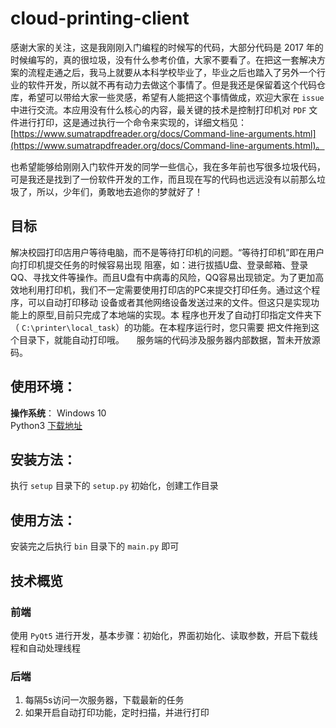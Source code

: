 ﻿# cloud-printing-client
 
 感谢大家的关注，这是我刚刚入门编程的时候写的代码，大部分代码是 2017 年的时候编写的，真的很垃圾，没有什么参考价值，大家不要看了。在把这一套解决方案的流程走通之后，我马上就要从本科学校毕业了，毕业之后也踏入了另外一个行业的软件开发，所以就不再有动力去做这个事情了。但是我还是保留着这个代码仓库，希望可以带给大家一些灵感，希望有人能把这个事情做成，欢迎大家在 `issue` 中进行交流。本应用没有什么核心的内容，最关键的技术是控制打印机对 `PDF` 文件进行打印，这是通过执行一个命令来实现的，详细文档见：[https://www.sumatrapdfreader.org/docs/Command-line-arguments.html](https://www.sumatrapdfreader.org/docs/Command-line-arguments.html)。
 
 也希望能够给刚刚入门软件开发的同学一些信心，我在多年前也写很多垃圾代码，可是我还是找到了一份软件开发的工作，而且现在写的代码也远远没有以前那么垃圾了，所以，少年们，勇敢地去追你的梦就好了！
 
 ## 目标
 
解决校园打印店用户等待电脑，而不是等待打印机的问题。“等待打印机”即在用户向打印机提交任务的时候容易出现
阻塞，如：进行拔插U盘、登录邮箱、登录QQ、寻找文件等操作。而且U盘有中病毒的风险，QQ容易出现锁定。为了更加高
效地利用打印机，我们不一定需要使用打印店的PC来提交打印任务。通过这个程序，可以自动打印移动
设备或者其他网络设备发送过来的文件。但这只是实现功能上的原型,目前只完成了本地端的实现。本
程序也开发了自动打印指定文件夹下（ `C:\printer\local_task`）的功能。在本程序运行时，您只需要
把文件拖到这个目录下，就能自动打印哦。    
服务端的代码涉及服务器内部数据，暂未开放源码。    

## 使用环境：

**操作系统**： Windows 10    
Python3 [下载地址](https://www.python.org/)    

## 安装方法：    

执行 `setup` 目录下的 `setup.py` 初始化，创建工作目录    

## 使用方法：    

安装完之后执行 `bin` 目录下的 `main.py` 即可    

## 技术概览

### 前端

使用 `PyQt5` 进行开发，基本步骤：初始化，界面初始化、读取参数，开启下载线程和自动处理线程

### 后端

1. 每隔5s访问一次服务器，下载最新的任务    
2. 如果开启自动打印功能，定时扫描，并进行打印
